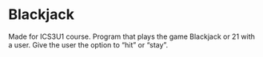 <h1>Blackjack</h1>
Made for ICS3U1 course.
Program that plays the game Blackjack or 21 with a user. Give the user the option to “hit” or “stay”.
